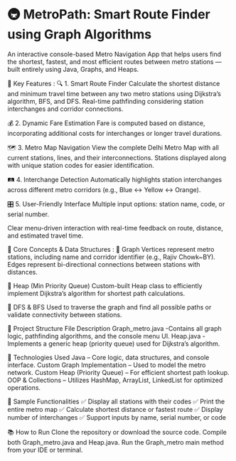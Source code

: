 # 🚇 MetroPath: Smart Route Finder using Graph Algorithms

An interactive console-based Metro Navigation App that helps users find the shortest, fastest, and most efficient routes between metro stations — built entirely using Java, Graphs, and Heaps.

🌟 Key Features :
🔍 1. Smart Route Finder
Calculate the shortest distance and minimum travel time between any two metro stations using Dijkstra’s algorithm, BFS, and DFS.
Real-time pathfinding considering station interchanges and corridor connections.

💰 2. Dynamic Fare Estimation
Fare is computed based on distance, incorporating additional costs for interchanges or longer travel durations.

🗺️ 3. Metro Map Navigation
View the complete Delhi Metro Map with all current stations, lines, and their interconnections.
Stations displayed along with unique station codes for easier identification.

🛤️ 4. Interchange Detection
Automatically highlights station interchanges across different metro corridors (e.g., Blue ↔ Yellow ↔ Orange).

🎛️ 5. User-Friendly Interface
Multiple input options: station name, code, or serial number.

Clear menu-driven interaction with real-time feedback on route, distance, and estimated travel time.

🧠 Core Concepts & Data Structures :
🔹 Graph
Vertices represent metro stations, including name and corridor identifier (e.g., Rajiv Chowk~BY).
Edges represent bi-directional connections between stations with distances.

🔹 Heap (Min Priority Queue)
Custom-built Heap class to efficiently implement Dijkstra’s algorithm for shortest path calculations.

🔹 DFS & BFS
Used to traverse the graph and find all possible paths or validate connectivity between stations.

🧾 Project Structure
File	Description
Graph_metro.java -Contains all graph logic, pathfinding algorithms, and the console menu UI.
Heap.java -	Implements a generic heap (priority queue) used for Dijkstra’s algorithm.

🔧 Technologies Used
Java – Core logic, data structures, and console interface.
Custom Graph Implementation – Used to model the metro network.
Custom Heap (Priority Queue) – For efficient shortest path lookup.
OOP & Collections – Utilizes HashMap, ArrayList, LinkedList for optimized operations.

🧪 Sample Functionalities
✅ Display all stations with their codes
✅ Print the entire metro map
✅ Calculate shortest distance or fastest route
✅ Display number of interchanges
✅ Support inputs by name, serial number, or code

📚 How to Run
Clone the repository or download the source code.
Compile both Graph_metro.java and Heap.java.
Run the Graph_metro main method from your IDE or terminal.
